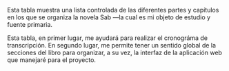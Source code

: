Esta tabla muestra una lista controlada de las diferentes partes y capítulos en los que se organiza la novela Sab &mdash;la cual es mi objeto de estudio y fuente primaria. 

Esta tabla, en primer lugar, me ayudará para realizar el cronográma de transcripción. 
En segundo lugar, me permite tener un sentido global de la secciones del libro para organizar, a su vez, la interfaz de la aplicación web que manejaré para el proyecto. 
